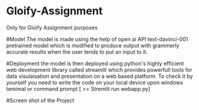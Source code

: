 # Gloify-Assignment
Only for Gloify Assignment purposes

#Model
The model is made using the help of open ai API text-davinci-001 pretrained model which is modified to produce output with grammerly accurate results when the user tends to put an input to it.

#Deployment
the model is then deployed using python's highly efficient web development library called streamlit which provides powerfull tools for data visulaisation and presentation on a web based platform. To check it by yourself you need to write the code on your local device upon windows temimal or command prompt [ >> Stremlit run webapp.py]

#Screen shot of the Project
